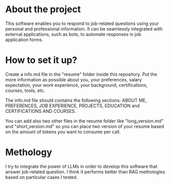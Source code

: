 # About the project

This software enables you to respond to job-related questions using your personal and professional information. It can be seamlessly integrated with external applications, such as bots, to automate responses in job application forms.


# How to set it up?

Create a info.md file in the "resume" folder inside this repository. Put the more information as possible about you, your preferences, salary expectation, your work experience, your background, certifications, courses, tools, etc.

The info.md file should contains the following sections:
ABOUT ME, PREFERENCES, JOB EXPERIENCE, PROJECTS, EDUCATION and CERTIFICATIONS AND COURSES.

You can add also two other files in the resume folder like "long_version.md" and "short_version.md" so you can place two version of your resume based on the amount of tokens you want to consume per call.


# Methology
I try to integrate the power of LLMs in order to develop this software that answer job-related question. I think it performs better than RAG methologies based on particular cases I tested.
